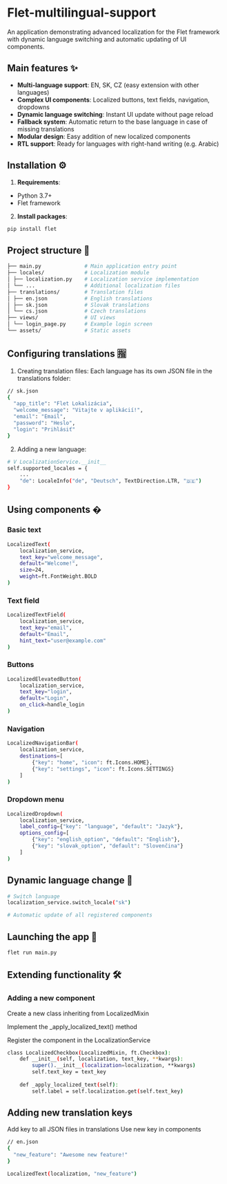 # Flet-multilingual-support
An application demonstrating advanced localization for the Flet framework with dynamic language switching and automatic updating of UI components.

## Main features ✨

- **Multi-language support**: EN, SK, CZ (easy extension with other languages)
- **Complex UI components**: Localized buttons, text fields, navigation, dropdowns
- **Dynamic language switching**: Instant UI update without page reload
- **Fallback system**: Automatic return to the base language in case of missing translations
- **Modular design**: Easy addition of new localized components
- **RTL support**: Ready for languages ​​with right-hand writing (e.g. Arabic)

## Installation ⚙️

1. **Requirements**:
- Python 3.7+
- Flet framework

2. **Install packages**:
```bash
pip install flet
```
## Project structure 📂
```bash
├── main.py              # Main application entry point
├── locales/             # Localization module
│ ├── localization.py    # Localization service implementation
│ └── ...                # Additional localization files
├── translations/        # Translation files
│ ├── en.json            # English translations
│ ├── sk.json            # Slovak translations
│ └── cs.json            # Czech translations
├── views/               # UI views
│ └── login_page.py      # Example login screen
└── assets/              # Static assets
```
## Configuring translations 🈯

1. Creating translation files:
Each language has its own JSON file in the translations folder:

```bash
// sk.json
{
  "app_title": "Flet Lokalizácia",
  "welcome_message": "Vitajte v aplikácií!",
  "email": "Email",
  "password": "Heslo",
  "login": "Prihlásiť"
}
```
2. Adding a new language:
```bash
# V LocalizationService.__init__
self.supported_locales = {
    ...
    "de": LocaleInfo("de", "Deutsch", TextDirection.LTR, "🇩🇪")
}
```
## Using components �

### Basic text
```bash
LocalizedText(
    localization_service,
    text_key="welcome_message",
    default="Welcome!",
    size=24,
    weight=ft.FontWeight.BOLD
)
```
### Text field
```bash
LocalizedTextField(
    localization_service,
    text_key="email",
    default="Email",
    hint_text="user@example.com"
)
```
### Buttons
```bash
LocalizedElevatedButton(
    localization_service,
    text_key="login",
    default="Login",
    on_click=handle_login
)
```
### Navigation
```bash
LocalizedNavigationBar(
    localization_service,
    destinations=[
        {"key": "home", "icon": ft.Icons.HOME},
        {"key": "settings", "icon": ft.Icons.SETTINGS}
    ]
)
```
### Dropdown menu
```bash
LocalizedDropdown(
    localization_service,
    label_config={"key": "language", "default": "Jazyk"},
    options_config=[
        {"key": "english_option", "default": "English"},
        {"key": "slovak_option", "default": "Slovenčina"}
    ]
)
```
## Dynamic language change 🔄
```bash
# Switch language
localization_service.switch_locale("sk")

# Automatic update of all registered components
```
## Launching the app 🚀
```bash
flet run main.py
```
## Extending functionality 🛠️
### Adding a new component
Create a new class inheriting from LocalizedMixin

Implement the _apply_localized_text() method

Register the component in the LocalizationService
```bash
class LocalizedCheckbox(LocalizedMixin, ft.Checkbox):
    def __init__(self, localization, text_key, **kwargs):
        super().__init__(localization=localization, **kwargs)
        self.text_key = text_key
    
    def _apply_localized_text(self):
        self.label = self.localization.get(self.text_key)
```
## Adding new translation keys
Add key to all JSON files in translations
Use new key in components
```bash
// en.json
{
  "new_feature": "Awesome new feature!"
}
```
```bash
LocalizedText(localization, "new_feature")
```
